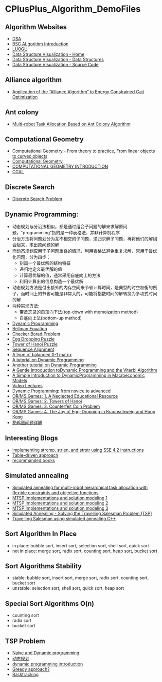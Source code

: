 # CPlusPlus_Algorithm_DemoFiles

## Algorithm Websites   
  * [DSA](https://www.tutorialspoint.com/data_structures_algorithms/index.htm)
  * [BSC ALgorithm Introduction](http://btechsmartclass.com/data_structures/introduction-to-algorithms.html)
  * [LUOGU](https://www.luogu.com.cn/)
  * [Data Structure Visualization - Home](https://www.cs.usfca.edu/~galles/visualization/)
  * [Data Structure Visualization - Data Structures](https://www.cs.usfca.edu/~galles/visualization/Algorithms.html)
  * [Data Structure Visualization - Source Code](https://www.cs.usfca.edu/~galles/visualization/source.html)

## Alliance algorithm
  * [Application of the “Alliance Algorithm” to Energy Constrained Gait Optimization](https://link.springer.com/chapter/10.1007/978-3-642-32060-6_40)

## Ant colony
  * [Multi-robot Task Allocation Based on Ant Colony Algorithm](http://www.jcomputers.us/vol7/jcp0709-10.pdf)

## Computational Geometry
  * [Computational Geometry - From theory to practice, From linear objects to curved objects](https://tel.archives-ouvertes.fr/tel-00175997/file/english.pdf)
  * [Computational Geometry](http://www.cs.virginia.edu/~robins/cs6161/slides/Algorithms%20-%20slide%20set%204%20v116%20-%2004%20Computational_Geometry.pdf)
  * [COMPUTATIONAL GEOMETRY INTRODUCTION](https://cw.fel.cvut.cz/b181/_media/courses/cg/lectures/01-intro.pdf)
  * [CGAL](https://www.cgal.org/)
  
## Discrete Search
  * [Discrete Search Problem](https://zhuanlan.zhihu.com/p/89626842)
   
## Dynamic Programming:
  * 动态规划与分治法相似，都是通过组合子问题的解来求解原问题，"programming"指的是一种表格法，并非计算机程序
  * 分治方法将问题划分为互不相交的子问题，递归求解子问题，再将他们的解组合起来，求出原问题的解
  * 而动态规划应用于子问题重叠的情况，利用表格法避免重复求解，常用于最优化问题，分为四步：
    * 刻画一个最优解的结构特征
    * 递归地定义最优解的值
    * 计算最优解的值，通常采用自底向上的方法
    * 利用计算出的信息构造一个最优解
  * 动态规划方法是付出额外的内存空间来节省计算时间，是典型的时空权衡的例子，而时间上的节省可能是非常大的，可能将指数时间的解转换为多项式时间的解
  * 两种实现方法:
    * 带备忘录的自顶向下法(top-down with memoization method)
    * 自底向上法(bottom-up method)
  * [Dynamic Programming](https://en.wikipedia.org/wiki/Dynamic_programming)
  * [Bellman Equation](https://en.wikipedia.org/wiki/Bellman_equation)
  * [Checker Borad Problem](https://en.wikipedia.org/wiki/Dynamic_programming#Checkerboard)
  * [Egg Dropping Puzzle](https://en.wikipedia.org/wiki/Dynamic_programming#Egg_dropping_puzzle)
  * [Tower of Hanoi Puzzle](https://en.wikipedia.org/wiki/Dynamic_programming#Tower_of_Hanoi_puzzle)
  * [Sequence Alignment](https://en.wikipedia.org/wiki/Dynamic_programming#Sequence_alignment)
  * [A type of balanced 0-1 matrix](https://en.wikipedia.org/wiki/Dynamic_programming#A_type_of_balanced_0%E2%80%931_matrix)
  * [A tutorial on Dynamic Programming](https://mat.gsia.cmu.edu/classes/dynamic/dynamic.html)
  * [Another tutorial on Dynamic Programming](https://web.archive.org/web/20080626183359/http://www.avatar.se/lectures/molbioinfo2001/dynprog/dynamic.html)
  * [A Gentle Introduction toDynamic Programming and the Viterbi Algorithm](https://www.cambridge.org/resources/0521882672/7934_kaeslin_dynpro_new.pdf)
  * [A Simple Introduction to DynamicProgramming in Macroeconomic Models](https://researchspace.auckland.ac.nz/bitstream/handle/2292/190/230.pdf)
  * [Video Lectures](https://ocw.mit.edu/courses/electrical-engineering-and-computer-science/6-046j-introduction-to-algorithms-sma-5503-fall-2005/video-lectures/)
  * [Dynamic Programming: from novice to advanced](https://www.topcoder.com/community/data-science/data-science-tutorials/dynamic-programming-from-novice-to-advanced/)
  * [OR/MS Games: 1. A Neglected Educational Resource](https://pubsonline.informs.org/doi/pdf/10.1287/ited.2.3.86)
  * [OR/MS Games: 2. Towers of Hanoi](https://pubsonline.informs.org/doi/pdf/10.1287/ited.3.1.45)
  * [OR/MS Games: 3. Counterfeit Coin Problem](https://pubsonline.informs.org/doi/pdf/10.1287/ited.3.2.32)
  * [OR/MS Games: 4. The Joy of Egg-Dropping in Braunschweig and Hong Kong](https://pubsonline.informs.org/doi/pdf/10.1287/ited.4.1.48)
  * [扔鸡蛋问题详解](https://blog.csdn.net/joylnwang/article/details/6769160)
  
## Interesting Blogs
  * [Implementing strcmp, strlen, and strstr using SSE 4.2 instructions](https://www.strchr.com/strcmp_and_strlen_using_sse_4.2)
  * [Table-driven approach](https://www.strchr.com/table-driven)
  * [recommanded books](https://www.strchr.com/links)
  
## Simulated annealing
  * [Simulated annealing for multi-robot hierarchical task allocation with flexible constraints and objective functions](https://www.semanticscholar.org/paper/Simulated-annealing-for-multi-robot-hierarchical-Mosteo-Montano/07e560f85142bcb35394823675d06e67e346a57f)
  * [MTSP Implementations and solution modeling 1](https://www.bilibili.com/read/cv6934454?from=search)
  * [MTSP Implementations and solution modeling 2](https://www.bilibili.com/read/cv6944280?from=search)
  * [MTSP Implementations and solution modeling 3](https://www.bilibili.com/read/cv6952033)
  * [Simulated Annealing - Solving the Travelling Salesman Problem (TSP)](https://www.codeproject.com/Articles/26758/Simulated-Annealing-Solving-the-Travelling-Salesma)
  * [Travelling Salesman using simulated annealing C++](https://deerishi.github.io/tsp-using-simulated-annealing-c-)

## Sort Algorithm In Place
  * in place: bubble sort, insert sort, selection sort, shell sort, quick sort
  * not in place: merge sort, radix sort, counting sort, heap sort, bucket sort
  
## Sort Algorithms Stability
  * stable: bubble sort, insert sort, merge sort, radix sort, counting sort, bucket sort
  * unstable: selection sort, shell sort, quick sort, heap sort
  
## Special Sort Algorithms O(n)
  * counting sort
  * radix sort
  * bucket sort
    
## TSP Problem
  * [Naive and Dynamic programming](https://www.geeksforgeeks.org/travelling-salesman-problem-set-1/)
  * [动态规划](https://blog.csdn.net/qq_39559641/article/details/101209534)
  * [dynamic programming introduction](https://people.eecs.berkeley.edu/~vazirani/algorithms/chap6.pdf)
  * [Greedy approach?](https://www.geeksforgeeks.org/travelling-salesman-problem-greedy-approach/?ref=rp)
  * [Backtracking](https://www.geeksforgeeks.org/travelling-salesman-problem-implementation-using-backtracking/?ref=lbp)
  

